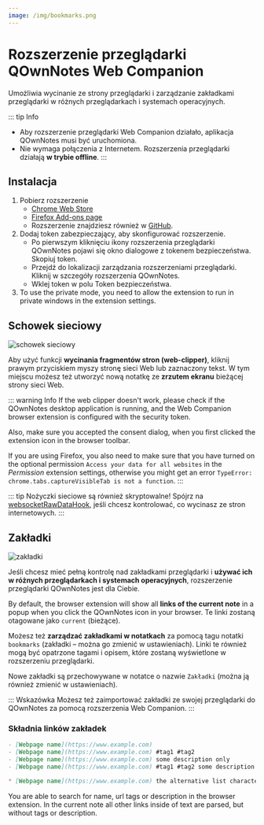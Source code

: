 ```yaml
---
image: /img/bookmarks.png
---
```


# Rozszerzenie przeglądarki QOwnNotes Web Companion

Umożliwia wycinanie ze strony przeglądarki i zarządzanie zakładkami przeglądarki w różnych przeglądarkach i systemach operacyjnych.

::: tip
Info

- Aby rozszerzenie przeglądarki Web Companion działało, aplikacja QOwnNotes musi być uruchomiona.
- Nie wymaga połączenia z Internetem. Rozszerzenia przeglądarki działają **w trybie offline**.
  :::

## Instalacja

1. Pobierz rozszerzenie
   - [Chrome Web Store](https://chrome.google.com/webstore/detail/qownnotes-web-companion/pkgkfnampapjbopomdpnkckbjdnpkbkp)
   - [Firefox Add-ons page](https://addons.mozilla.org/firefox/addon/qownnotes-web-companion)
   - Rozszerzenie znajdziesz również w [GitHub](https://github.com/qownnotes/web-companion/).
2. Dodaj token zabezpieczający, aby skonfigurować rozszerzenie.
   - Po pierwszym kliknięciu ikony rozszerzenia przeglądarki QOwnNotes pojawi się okno dialogowe z tokenem bezpieczeństwa. Skopiuj token.
   - Przejdź do lokalizacji zarządzania rozszerzeniami przeglądarki. Kliknij w szczegóły rozszerzenia QOwnNotes.
   - Wklej token w polu Token bezpieczeństwa.
3. To use the private mode, you need to allow the extension to run in private windows in the extension settings.

## Schowek sieciowy

![schowek sieciowy](/img/web-clipper.png)

Aby użyć funkcji **wycinania fragmentów stron (web-clipper)**, kliknij prawym przyciskiem myszy stronę sieci Web lub zaznaczony tekst. W tym miejscu możesz też utworzyć nową notatkę ze **zrzutem ekranu** bieżącej strony sieci Web.

::: warning
Info If the web clipper doesn't work, please check if the QOwnNotes desktop application is running, and the Web Companion browser extension is configured with the security token.

Also, make sure you accepted the consent dialog, when you first clicked the extension icon in the browser toolbar.

If you are using Firefox, you also need to make sure that you have turned on the optional permission `Access your data for all websites` in the _Permission_ extension settings, otherwise you might get an error `TypeError: chrome.tabs.captureVisibleTab is not a function`.
:::

::: tip
Nożyczki sieciowe są również skryptowalne! Spójrz na [websocketRawDataHook](../scripting/hooks.md#websocketrawdatahook), jeśli chcesz kontrolować, co wycinasz ze stron internetowych.
:::

## Zakładki

![zakładki](/img/bookmarks.png)

Jeśli chcesz mieć pełną kontrolę nad zakładkami przeglądarki i **używać ich w różnych przeglądarkach i systemach operacyjnych**, rozszerzenie przeglądarki QOwnNotes jest dla Ciebie.

By default, the browser extension will show all **links of the current note** in a popup when you click the QOwnNotes icon in your browser. Te linki zostaną otagowane jako `current` (bieżące).

Możesz też **zarządzać zakładkami w notatkach** za pomocą tagu notatki `bookmarks` (zakładki – można go zmienić w ustawieniach). Linki te również mogą być opatrzone tagami i opisem, które zostaną wyświetlone w rozszerzeniu przeglądarki.

Nowe zakładki są przechowywane w notatce o nazwie `Zakładki` (można ją również zmienić w ustawieniach).

::: Wskazówka
Możesz też zaimportować zakładki ze swojej przeglądarki do QOwnNotes za pomocą rozszerzenia Web Companion.
:::

### Składnia linków zakładek

```markdown
- [Webpage name](https://www.example.com)
- [Webpage name](https://www.example.com) #tag1 #tag2
- [Webpage name](https://www.example.com) some description only
- [Webpage name](https://www.example.com) #tag1 #tag2 some description and tags

* [Webpage name](https://www.example.com) the alternative list character also works
```

You are able to search for name, url tags or description in the browser extension. In the current note all other links inside of text are parsed, but without tags or description.
